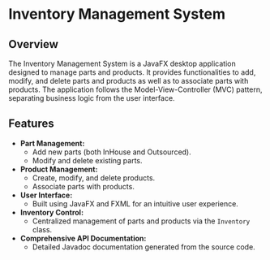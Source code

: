 # Inventory Management System

## Overview
The Inventory Management System is a JavaFX desktop application designed to manage parts and products.
It provides functionalities to add, modify, and delete parts and products as well as to associate parts with products. 
The application follows the Model-View-Controller (MVC) pattern, separating business logic from the user interface.

## Features
- **Part Management:**  
  - Add new parts (both InHouse and Outsourced).
  - Modify and delete existing parts.
- **Product Management:**  
  - Create, modify, and delete products.
  - Associate parts with products.
- **User Interface:**  
  - Built using JavaFX and FXML for an intuitive user experience.
- **Inventory Control:**  
  - Centralized management of parts and products via the `Inventory` class.
- **Comprehensive API Documentation:**  
  - Detailed Javadoc documentation generated from the source code.

